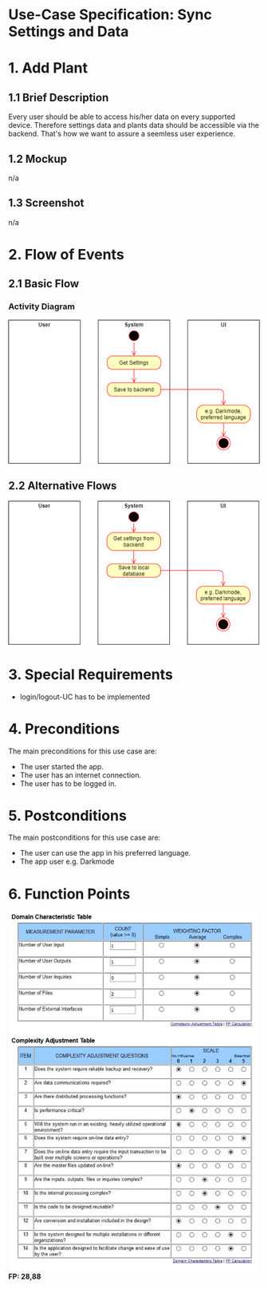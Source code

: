 # Use-Case Specification: Sync Settings and Data

# 1. Add Plant

## 1.1 Brief Description
Every user should be able to access his/her data on every supported device. Therefore settings data and plants data should be accessible via the backend. That's how we want to assure a seemless user experience.

## 1.2 Mockup
n/a

## 1.3 Screenshot
n/a


# 2. Flow of Events

## 2.1 Basic Flow

### Activity Diagram
![Activity Diagram](./uc-sync-settings.png)

## 2.2 Alternative Flows
![Alternate Activity Diagram](./uc-sync-settings-alternative.png)

# 3. Special Requirements
- login/logout-UC has to be implemented

# 4. Preconditions
The main preconditions for this use case are:

 - The user started the app.
 - The user has an internet connection.
 - The user has to be logged in.

# 5. Postconditions

The main postconditions for this use case are:

 - The user can use the app in his preferred language.
 - The app user e.g. Darkmode

# 6. Function Points
![](../assets/fp-sync-settings.jpg)
\
**FP: 28,88** 
